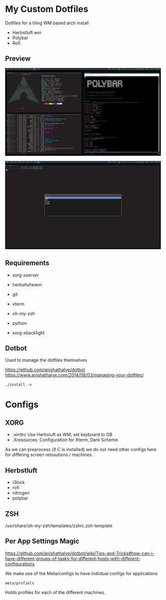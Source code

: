 # My Custom Dotfiles

Dotfiles for a tiling WM based arch install

 - Herbstluft wm
 - Polybar
 - Rofi

## Preview

![Main Display](NewDesktop.png)


![Rofi Menu](RofiMenu.png)

## Requirements

 - xorg-xserver
 - herbstlufwwm
 
 - git
 - xterm
 - oh-my-zsh
 - python
 - xorg-xbacklight

## Dotbot

Used to manage the dotfiles themselves

https://github.com/anishathalye/dotbot
https://www.anishathalye.com/2014/08/03/managing-your-dotfiles/

```
./install -v
```

# Configs

## XORG

 - .xinitrc   Use Herbsluft as WM,  set keyboard to GB
 - .Xresources:  Configuration for Xterm, Dark Scheme.

As we can preprocess (if C is installed) we do not need other configs here
for differing screen relosutions / machines.

## Herbstluft

  - i3lock
  - rofi
  - nitrogen
  - polybar
  
## ZSH

/usr/share/oh-my-zsh/templates/zshrc.zsh-template
  

## Per App Settings Magic

https://github.com/anishathalye/dotbot/wiki/Tips-and-Tricks#how-can-i-have-different-groups-of-tasks-for-different-hosts-with-different-configurations

We make use of the Meta/configs to have indiidual configs for applications

```
meta/profiels
```

Holds profiles for each of the different machines.